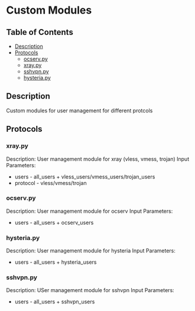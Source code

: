 # Custom Modules
## Table of Contents
  - [Description](#description)
  - [Protocols](#protocols)
      - [ocserv.py](#ocserv.py)
	  - [xray.py](#xray.py)
      - [sshvpn.py](#sshvpn.py)
      - [hysteria.py](#hysteria.py)

## Description
Custom modules for user management for different protcols  

 ## Protocols
### xray.py
Description: User management module for xray (vless, vmess, trojan)
Input Parameters:
- users - all_users + vless_users/vmess_users/trojan_users
- protocol - vless/vmess/trojan

### ocserv.py
Description: User management module for ocserv
Input Parameters:
- users - all_users + ocserv_users

### hysteria.py
Description: User management module for hysteria
Input Parameters:
- users - all_users + hysteria_users

### sshvpn.py
Description: USer management module for sshvpn
Input Parameters:
- users - all_users + sshvpn_users
